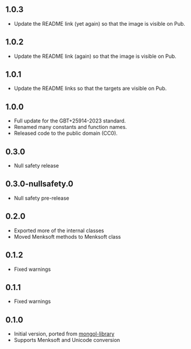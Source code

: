 ## 1.0.3

- Update the README link (yet again) so that the image is visible on Pub.

## 1.0.2

- Update the README link (again) so that the image is visible on Pub.

## 1.0.1

- Update the README links so that the targets are visible on Pub.

## 1.0.0

- Full update for the GBT+25914-2023 standard.
- Renamed many constants and function names.
- Released code to the public domain (CC0).

## 0.3.0

- Null safety release

## 0.3.0-nullsafety.0

- Null safety pre-release

## 0.2.0

- Exported more of the internal classes
- Moved Menksoft methods to Menksoft class

## 0.1.2

- Fixed warnings

## 0.1.1

- Fixed warnings

## 0.1.0

- Initial version, ported from [mongol-library](https://github.com/suragch/mongol-library)
- Supports Menksoft and Unicode conversion
